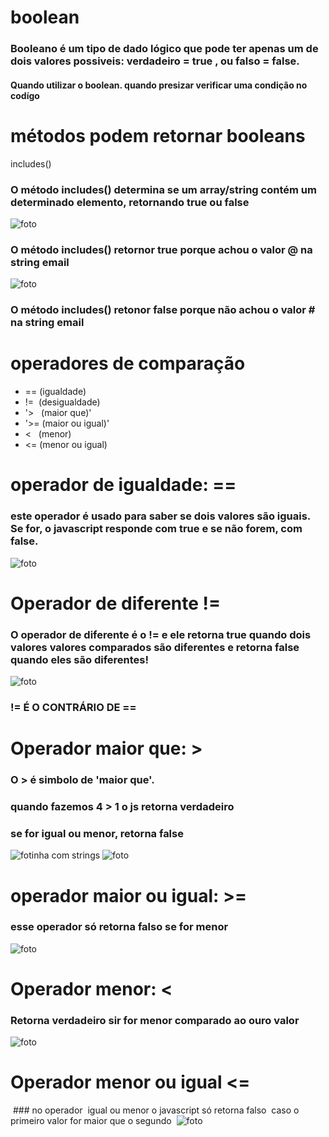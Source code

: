 # boolean

### Booleano é um tipo de dado lógico que pode ter apenas um de dois valores possiveis: verdadeiro = true , ou falso = false.
#### Quando utilizar o boolean. quando presizar verificar uma condição no codígo
# métodos podem retornar booleans
includes()
### O método includes() determina se um array/string contém um determinado elemento, retornando true ou false 
![foto](./Captura%20de%20tela%202022-11-30%20160906.png)
### O método includes() retornor true porque achou o valor @ na string email
![foto](./false.png)
### O método includes() retonor false porque não achou o valor # na string email
# operadores de comparação
* == (igualdade)
* !=  (desigualdade)
* '>   (maior que)'
* '>= (maior ou igual)'
* <   (menor)
* <= (menor ou igual)
# operador de igualdade: ==
### este operador é usado para saber se dois valores são iguais. Se for, o javascript responde com true e se não forem, com false.
![foto](./operador.png)
# Operador de diferente !=
### O operador de diferente é o != e ele retorna true quando dois valores valores comparados são diferentes e retorna false quando eles são diferentes!
![foto](diferentinho.png)
### != É O CONTRÁRIO DE ==
# Operador maior que: >
### O > é simbolo de 'maior que'.
### quando fazemos 4 > 1 o js retorna verdadeiro
### se for igual ou menor, retorna false
![fotinha](mair.png)
com strings
![foto](strings.png)
# operador maior ou igual: >=
### esse operador só retorna falso se for menor 
![foto](igual%20ou%20mair.png)
# Operador menor: <
### Retorna verdadeiro sir for menor comparado ao ouro valor 
![foto](menor.png)
# Operador menor ou igual <=
 ### no operador  igual ou menor o javascript só retorna falso  caso o primeiro valor for maior que o segundo 
 ![foto](./menor%20ou%20igual.png)